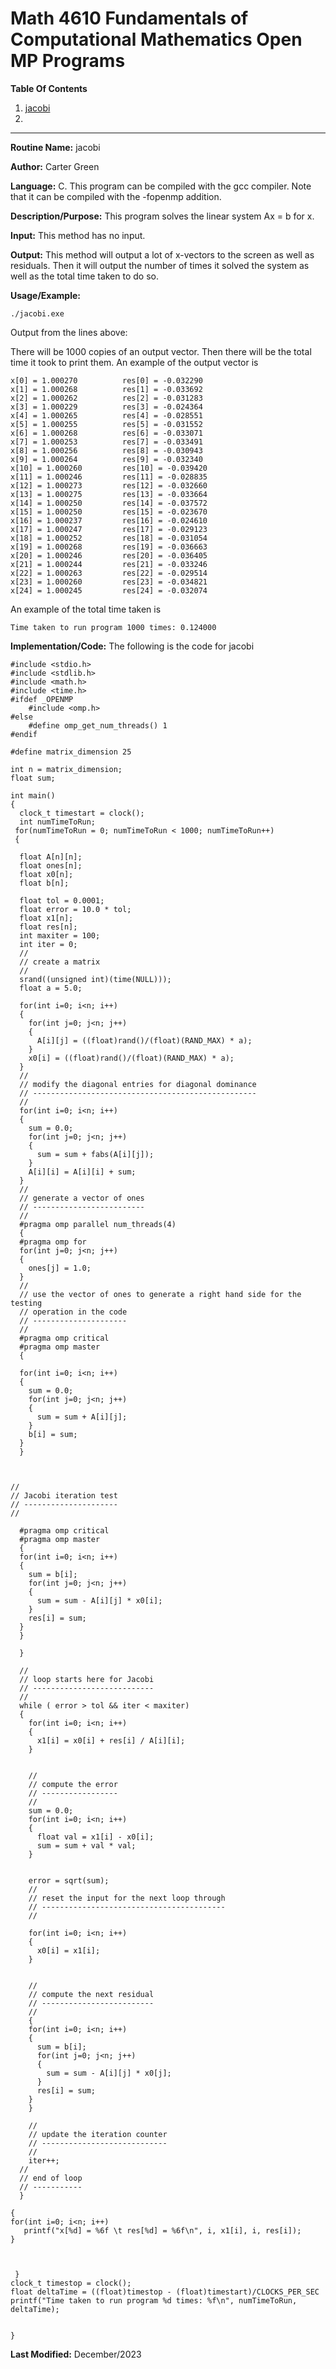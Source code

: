 # Math 4610 Fundamentals of Computational Mathematics Open MP Programs

**Table Of Contents**
1. [jacobi](#jacobi)
2. [](#)



<hr>

<a id="jacobi"></a>

**Routine Name:**     jacobi     

**Author:** Carter Green

**Language:** C. This program can be compiled with the gcc compiler. Note that it can be compiled with the -fopenmp addition. 

**Description/Purpose:** This program solves the linear system Ax = b for x.

**Input:** This method has no input.

**Output:** This method will output a lot of x-vectors to the screen as well as residuals. Then it will output the number of times it solved the system as well as the total time taken to do so.

**Usage/Example:**

    ./jacobi.exe

Output from the lines above:

There will be 1000 copies of an output vector. Then there will be the total time it took to print them.
An example of the output vector is 

    x[0] = 1.000270          res[0] = -0.032290
    x[1] = 1.000268          res[1] = -0.033692
    x[2] = 1.000262          res[2] = -0.031283
    x[3] = 1.000229          res[3] = -0.024364
    x[4] = 1.000265          res[4] = -0.028551
    x[5] = 1.000255          res[5] = -0.031552
    x[6] = 1.000268          res[6] = -0.033071
    x[7] = 1.000253          res[7] = -0.033491
    x[8] = 1.000256          res[8] = -0.030943
    x[9] = 1.000264          res[9] = -0.032340
    x[10] = 1.000260         res[10] = -0.039420
    x[11] = 1.000246         res[11] = -0.028835
    x[12] = 1.000273         res[12] = -0.032660
    x[13] = 1.000275         res[13] = -0.033664
    x[14] = 1.000250         res[14] = -0.037572
    x[15] = 1.000250         res[15] = -0.023670
    x[16] = 1.000237         res[16] = -0.024610
    x[17] = 1.000247         res[17] = -0.029123
    x[18] = 1.000252         res[18] = -0.031054
    x[19] = 1.000268         res[19] = -0.036663
    x[20] = 1.000246         res[20] = -0.036405
    x[21] = 1.000244         res[21] = -0.033246
    x[22] = 1.000263         res[22] = -0.029514
    x[23] = 1.000260         res[23] = -0.034821
    x[24] = 1.000245         res[24] = -0.032074

  An example of the total time taken is 

    Time taken to run program 1000 times: 0.124000


**Implementation/Code:** The following is the code for jacobi

    #include <stdio.h>
    #include <stdlib.h>
    #include <math.h>
    #include <time.h>
    #ifdef _OPENMP
    	#include <omp.h>
    #else
    	#define omp_get_num_threads() 1
    #endif
    
    #define matrix_dimension 25
    
    int n = matrix_dimension;
    float sum;
    
    int main()
    {
      clock_t timestart = clock();
      int numTimeToRun;
     for(numTimeToRun = 0; numTimeToRun < 1000; numTimeToRun++)
     {
      
      float A[n][n];
      float ones[n];
      float x0[n];
      float b[n];
      
      float tol = 0.0001;
      float error = 10.0 * tol;
      float x1[n];
      float res[n];
      int maxiter = 100;
      int iter = 0;
      //
      // create a matrix
      //
      srand((unsigned int)(time(NULL)));
      float a = 5.0;
      
      for(int i=0; i<n; i++)
      {
        for(int j=0; j<n; j++)
        {
          A[i][j] = ((float)rand()/(float)(RAND_MAX) * a);
        }
        x0[i] = ((float)rand()/(float)(RAND_MAX) * a);
      }
      //
      // modify the diagonal entries for diagonal dominance
      // --------------------------------------------------
      //
      for(int i=0; i<n; i++)
      {
        sum = 0.0;
        for(int j=0; j<n; j++)
        {
          sum = sum + fabs(A[i][j]);
        }
        A[i][i] = A[i][i] + sum;
      }
      //
      // generate a vector of ones
      // -------------------------
      //
      #pragma omp parallel num_threads(4)
      { 
      #pragma omp for
      for(int j=0; j<n; j++)
      {
        ones[j] = 1.0;
      }
      //
      // use the vector of ones to generate a right hand side for the testing
      // operation in the code
      // ---------------------
      // 
      #pragma omp critical
      #pragma omp master
      {
      
      for(int i=0; i<n; i++)
      {
        sum = 0.0;
        for(int j=0; j<n; j++)
        {
          sum = sum + A[i][j];
        }
        b[i] = sum;
      }
      }
      
    	
    
    //
    // Jacobi iteration test
    // ---------------------
    //
      
      #pragma omp critical
      #pragma omp master
      {
      for(int i=0; i<n; i++)
      {
        sum = b[i];
        for(int j=0; j<n; j++)
        {
          sum = sum - A[i][j] * x0[i];
        }
        res[i] = sum;
      } 
      }
      
      }
    
      //
      // loop starts here for Jacobi
      // ---------------------------
      //
      while ( error > tol && iter < maxiter) 
      {
        for(int i=0; i<n; i++)
        {
          x1[i] = x0[i] + res[i] / A[i][i];
        }
    	
      
        //
        // compute the error
        // -----------------
        //
        sum = 0.0;
        for(int i=0; i<n; i++)
        {
          float val = x1[i] - x0[i];
          sum = sum + val * val;
        }
    	
      
        error = sqrt(sum);
        //
        // reset the input for the next loop through
        // -----------------------------------------
        //
    
        for(int i=0; i<n; i++)
        {
          x0[i] = x1[i];
        } 
    	
    	
        //
        // compute the next residual
        // -------------------------
        //
    	{
        for(int i=0; i<n; i++)
        {
          sum = b[i];
          for(int j=0; j<n; j++)
          {
            sum = sum - A[i][j] * x0[j];
          }
          res[i] = sum;
        }
    	}
    	
        //
        // update the iteration counter
        // ----------------------------
        //
        iter++;
      //
      // end of loop
      // -----------
      }
      
    {
    for(int i=0; i<n; i++)
       printf("x[%d] = %6f \t res[%d] = %6f\n", i, x1[i], i, res[i]);
    }
    
    
    
     }
    clock_t timestop = clock();
    float deltaTime = ((float)timestop - (float)timestart)/CLOCKS_PER_SEC
    printf("Time taken to run program %d times: %f\n", numTimeToRun, deltaTime);
    
    
    }
   

**Last Modified:** December/2023



